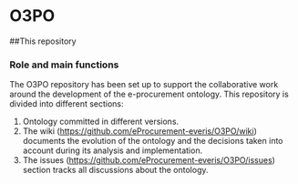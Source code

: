 # O3PO

##This repository
### Role and main functions
The O3PO repository has been set up to support the collaborative work around the development of the e-procurement ontology.
This repository is divided into different sections:
1. Ontology committed in different versions.
2. The wiki (https://github.com/eProcurement-everis/O3PO/wiki) documents the evolution of the ontology and the decisions taken into account during its analysis and implementation.
3. The issues (https://github.com/eProcurement-everis/O3PO/issues) section tracks all discussions about the ontology.